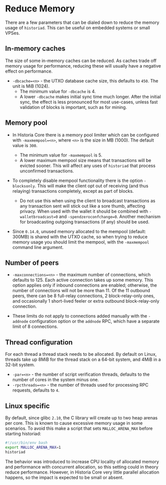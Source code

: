# Reduce Memory

There are a few parameters that can be dialed down to reduce the memory usage of `historiad`. This can be useful on embedded systems or small VPSes.

## In-memory caches

The size of some in-memory caches can be reduced. As caches trade off memory usage for performance, reducing these will usually have a negative effect on performance.

- `-dbcache=<n>` - the UTXO database cache size, this defaults to `450`. The unit is MiB (1024).
  - The minimum value for `-dbcache` is 4.
  - A lower `-dbcache` makes initial sync time much longer. After the initial sync, the effect is less pronounced for most use-cases, unless fast validation of blocks is important, such as for mining.

## Memory pool

- In Historia Core there is a memory pool limiter which can be configured with `-maxmempool=<n>`, where `<n>` is the size in MB (1000). The default value is `300`.
  - The minimum value for `-maxmempool` is 5.
  - A lower maximum mempool size means that transactions will be evicted sooner. This will affect any uses of `historiad` that process unconfirmed transactions.

- To completely disable mempool functionality there is the option `-blocksonly`. This will make the client opt out of receiving (and thus relaying) transactions completely, except as part of blocks.

  - Do not use this when using the client to broadcast transactions as any transaction sent will stick out like a sore thumb, affecting privacy. When used with the wallet it should be combined with `-walletbroadcast=0` and `-spendzeroconfchange=0`. Another mechanism for broadcasting outgoing transactions (if any) should be used.

- Since `0.14.0`, unused memory allocated to the mempool (default: 300MB) is shared with the UTXO cache, so when trying to reduce memory usage you should limit the mempool, with the `-maxmempool` command line argument.

## Number of peers

- `-maxconnections=<n>` - the maximum number of connections, which defaults to 125. Each active connection takes up some
  memory. This option applies only if inbound connections are enabled; otherwise, the number of connections will not
  be more than 11. Of the 11 outbound peers, there can be 8 full-relay connections, 2 block-relay-only ones,
  and occasionally 1 short-lived feeler or extra outbound block-relay-only connection.

- These limits do not apply to connections added manually with the `-addnode` configuration option or
  the `addnode` RPC, which have a separate limit of 8 connections.

## Thread configuration

For each thread a thread stack needs to be allocated. By default on Linux,
threads take up 8MiB for the thread stack on a 64-bit system, and 4MiB in a
32-bit system.

- `-par=<n>` - the number of script verification threads, defaults to the number of cores in the system minus one.
- `-rpcthreads=<n>` - the number of threads used for processing RPC requests, defaults to `4`.

## Linux specific

By default, since glibc `2.10`, the C library will create up to two heap arenas per core. This is known to cause excessive memory usage in some scenarios. To avoid this make a script that sets `MALLOC_ARENA_MAX` before starting historiad:

```bash
#!/usr/bin/env bash
export MALLOC_ARENA_MAX=1
historiad
```

The behavior was introduced to increase CPU locality of allocated memory and performance with concurrent allocation, so this setting could in theory reduce performance. However, in Historia Core very little parallel allocation happens, so the impact is expected to be small or absent.
